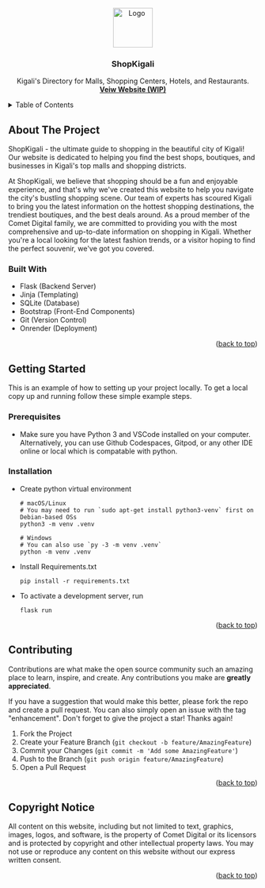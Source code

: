 <!-- PROJECT LOGO -->
<br />
<div align="center">
  <a href="https://github.com/othneildrew/Best-README-Template">
    <img src="https://shopkigali.onrender.com/static/images/logo.png" alt="Logo" width="80" height="80">
  </a>

  <h3 align="center">ShopKigali</h3>

  <p align="center">
    Kigali's Directory for Malls, Shopping Centers, Hotels, and Restaurants.
    <br />
    <a href="https://shopkigali.onrender.com/"><strong>Veiw Website (WIP)</strong></a>
</div>



<!-- TABLE OF CONTENTS -->
<details>
  <summary>Table of Contents</summary>
  <ol>
    <li>
      <a href="#about-the-project">About The Project</a>
      <ul>
        <li><a href="#built-with">Built With</a></li>
      </ul>
    </li>
    <li>
      <a href="#getting-started">Getting Started</a>
      <ul>
        <li><a href="#prerequisites">Prerequisites</a></li>
        <li><a href="#installation">Installation</a></li>
      </ul>
    </li>
    <li><a href="#contributing">Contributing</a></li>
    <li><a href="#license">License</a></li>
  </ol>
</details>



<!-- ABOUT THE PROJECT -->
## About The Project

ShopKigali - the ultimate guide to shopping in the beautiful city of Kigali! Our website is dedicated to helping you find the best shops, boutiques, and businesses in Kigali's top malls and shopping districts.

At ShopKigali, we believe that shopping should be a fun and enjoyable experience, and that's why we've created this website to help you navigate the city's bustling shopping scene. Our team of experts has scoured Kigali to bring you the latest information on the hottest shopping destinations, the trendiest boutiques, and the best deals around. As a proud member of the Comet Digital family, we are committed to providing you with the most comprehensive and up-to-date information on shopping in Kigali. Whether you're a local looking for the latest fashion trends, or a visitor hoping to find the perfect souvenir, we've got you covered.

### Built With
- Flask (Backend Server)
- Jinja (Templating)
- SQLite (Database)
- Bootstrap (Front-End Components)
- Git (Version Control)
- Onrender (Deployment)


<p align="right">(<a href="#readme-top">back to top</a>)</p>



<!-- GETTING STARTED -->
## Getting Started

This is an example of how to setting up your project locally.
To get a local copy up and running follow these simple example steps.

### Prerequisites
* Make sure you have Python 3 and VSCode installed on your computer. Alternatively, you can use Github Codespaces, Gitpod, or any other IDE online or local which is compatable with python.



### Installation

* Create python virtual environment
  ```
  # macOS/Linux
  # You may need to run `sudo apt-get install python3-venv` first on Debian-based OSs
  python3 -m venv .venv

  # Windows
  # You can also use `py -3 -m venv .venv`
  python -m venv .venv
  ```
* Install Requirements.txt
  ```
  pip install -r requirements.txt
  ```
* To activate a development server, run
  ```
  flask run
  ```

<p align="right">(<a href="#readme-top">back to top</a>)</p>


<!-- CONTRIBUTING -->
## Contributing

Contributions are what make the open source community such an amazing place to learn, inspire, and create. Any contributions you make are **greatly appreciated**.

If you have a suggestion that would make this better, please fork the repo and create a pull request. You can also simply open an issue with the tag "enhancement".
Don't forget to give the project a star! Thanks again!

1. Fork the Project
2. Create your Feature Branch (`git checkout -b feature/AmazingFeature`)
3. Commit your Changes (`git commit -m 'Add some AmazingFeature'`)
4. Push to the Branch (`git push origin feature/AmazingFeature`)
5. Open a Pull Request

<p align="right">(<a href="#readme-top">back to top</a>)</p>



<!-- LICENSE -->
## Copyright Notice

All content on this website, including but not limited to text, graphics, images, logos, and software, is the property of Comet Digital or its licensors and is protected by copyright and other intellectual property laws. You may not use or reproduce any content on this website without our express written consent.

<p align="right">(<a href="#readme-top">back to top</a>)</p>
